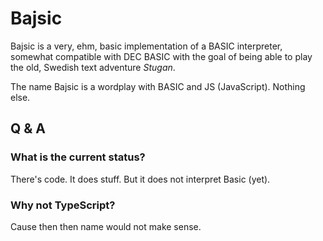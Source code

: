 # Bajsic

Bajsic is a very, ehm, basic implementation of a BASIC interpreter, somewhat
compatible with DEC BASIC with the goal of being able to play the old, Swedish
text adventure _Stugan_.

The name Bajsic is a wordplay with BASIC and JS (JavaScript). Nothing else.

## Q & A

### What is the current status?

There's code. It does stuff. But it does not interpret Basic (yet).

### Why not TypeScript?

Cause then then name would not make sense.
